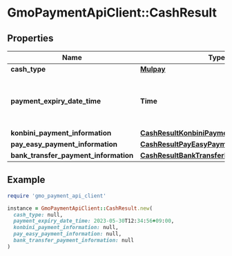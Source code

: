 # GmoPaymentApiClient::CashResult

## Properties

| Name | Type | Description | Notes |
| ---- | ---- | ----------- | ----- |
| **cash_type** | [**Mulpay**](Mulpay.md) |  | [optional] |
| **payment_expiry_date_time** | **Time** | 支払い期限日時   [RFC 3339, section 5.6](https://tools.ietf.org/html/rfc3339#section-5.6)で定義された表記です。   例) 2023-05-30T12:34:56+09:00  | [optional] |
| **konbini_payment_information** | [**CashResultKonbiniPaymentInformation**](CashResultKonbiniPaymentInformation.md) |  | [optional] |
| **pay_easy_payment_information** | [**CashResultPayEasyPaymentInformation**](CashResultPayEasyPaymentInformation.md) |  | [optional] |
| **bank_transfer_payment_information** | [**CashResultBankTransferPaymentInformation**](CashResultBankTransferPaymentInformation.md) |  | [optional] |

## Example

```ruby
require 'gmo_payment_api_client'

instance = GmoPaymentApiClient::CashResult.new(
  cash_type: null,
  payment_expiry_date_time: 2023-05-30T12:34:56+09:00,
  konbini_payment_information: null,
  pay_easy_payment_information: null,
  bank_transfer_payment_information: null
)
```

